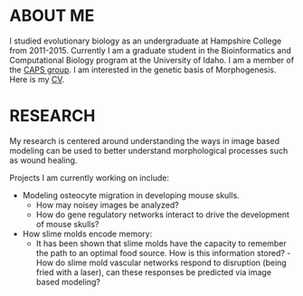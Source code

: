 
# [](#ABOUT-ME)ABOUT ME
I studied evolutionary biology as an undergraduate at Hampshire College from 2011-2015. Currently I am a graduate student in the Bioinformatics and Computational Biology program at the University of Idaho. I am a member of the [CAPS group](http://www.capsidaho.com/). I am interested in the genetic basis of Morphogenesis. Here is my [CV](morphogenetics.github.io/cv.pdf).


# [](#Research)RESEARCH
My research is centered around understanding the ways in image based modeling can be used to better understand morphological processes such as wound healing.

Projects I am currently working on include:
- Modeling osteocyte migration in developing mouse skulls.
  - How may noisey images be analyzed?
  - How do gene regulatory networks interact to drive the development of mouse skulls?
- How slime molds encode memory:
  - It has been shown that slime molds have the capacity to remember the path to an optimal food source. How is this information stored?
  -How do slime mold vascular networks respond to disruption (being fried with a laser), can these responses be predicted via image based modeling? 
